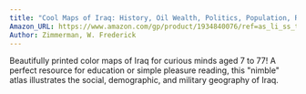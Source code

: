 ```yaml
---
title: "Cool Maps of Iraq: History, Oil Wealth, Politics, Population, Religion, Satellite, and More"
Amazon_URL: https://www.amazon.com/gp/product/1934840076/ref=as_li_ss_tl?ie=UTF8&linkCode=ll1&tag=internetbo00a-20
Author: Zimmerman, W. Frederick
---
```

Beautifully printed color maps of Iraq for curious minds aged 7 to 77!  A perfect resource for education or simple pleasure reading, this "nimble" atlas illustrates the social, demographic, and military geography of Iraq.